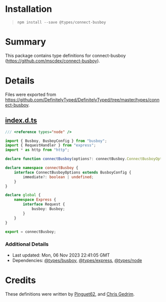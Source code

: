 # Installation
> `npm install --save @types/connect-busboy`

# Summary
This package contains type definitions for connect-busboy (https://github.com/mscdex/connect-busboy).

# Details
Files were exported from https://github.com/DefinitelyTyped/DefinitelyTyped/tree/master/types/connect-busboy.
## [index.d.ts](https://github.com/DefinitelyTyped/DefinitelyTyped/tree/master/types/connect-busboy/index.d.ts)
````ts
/// <reference types="node" />

import { Busboy, BusboyConfig } from "busboy";
import { RequestHandler } from "express";
import * as http from "http";

declare function connectBusboy(options?: connectBusboy.ConnectBusboyOptions): RequestHandler;

declare namespace connectBusboy {
    interface ConnectBusboyOptions extends BusboyConfig {
        immediate?: boolean | undefined;
    }
}

declare global {
    namespace Express {
        interface Request {
            busboy: Busboy;
        }
    }
}

export = connectBusboy;

````

### Additional Details
 * Last updated: Mon, 06 Nov 2023 22:41:05 GMT
 * Dependencies: [@types/busboy](https://npmjs.com/package/@types/busboy), [@types/express](https://npmjs.com/package/@types/express), [@types/node](https://npmjs.com/package/@types/node)

# Credits
These definitions were written by [Pinguet62](https://github.com/pinguet62), and [Chris Gedrim](https://github.com/chrisgedrim).
